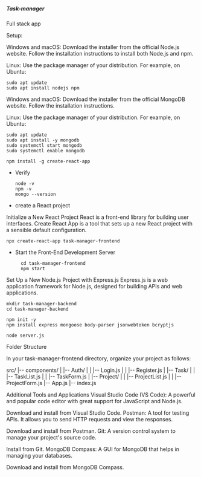 ##### Task-manager
Full stack app

Setup:

Windows and macOS: Download the installer from the official Node.js website. Follow the installation instructions to install both Node.js and npm.

Linux: Use the package manager of your distribution. For example, on Ubuntu:

    sudo apt update
    sudo apt install nodejs npm



Windows and macOS: Download the installer from the official MongoDB website. Follow the installation instructions.

Linux: Use the package manager of your distribution. For example, on Ubuntu:

    sudo apt update
    sudo apt install -y mongodb
    sudo systemctl start mongodb
    sudo systemctl enable mongodb

    npm install -g create-react-app

- Verify

      node -v
      npm -v
      mongo --version

- create a React project

Initialize a New React Project
React is a front-end library for building user interfaces. Create React App is a tool that sets up a new React project with a sensible default configuration.

    npx create-react-app task-manager-frontend

- Start the Front-End Development Server
    
        cd task-manager-frontend
        npm start

Set Up a New Node.js Project with Express.js
Express.js is a web application framework for Node.js, designed for building APIs and web applications.


    mkdir task-manager-backend
    cd task-manager-backend

    npm init -y
    npm install express mongoose body-parser jsonwebtoken bcryptjs

    node server.js


Folder Structure

In your task-manager-frontend directory, organize your project as follows:

src/
|-- components/
|   |-- Auth/
|   |   |-- Login.js
|   |   |-- Register.js
|   |-- Task/
|   |   |-- TaskList.js
|   |   |-- TaskForm.js
|   |-- Project/
|   |   |-- ProjectList.js
|   |   |-- ProjectForm.js
|-- App.js
|-- index.js




Additional Tools and Applications
Visual Studio Code (VS Code): A powerful and popular code editor with great support for JavaScript and Node.js.

Download and install from Visual Studio Code.
Postman: A tool for testing APIs. It allows you to send HTTP requests and view the responses.

Download and install from Postman.
Git: A version control system to manage your project's source code.

Install from Git.
MongoDB Compass: A GUI for MongoDB that helps in managing your databases.

Download and install from MongoDB Compass.
